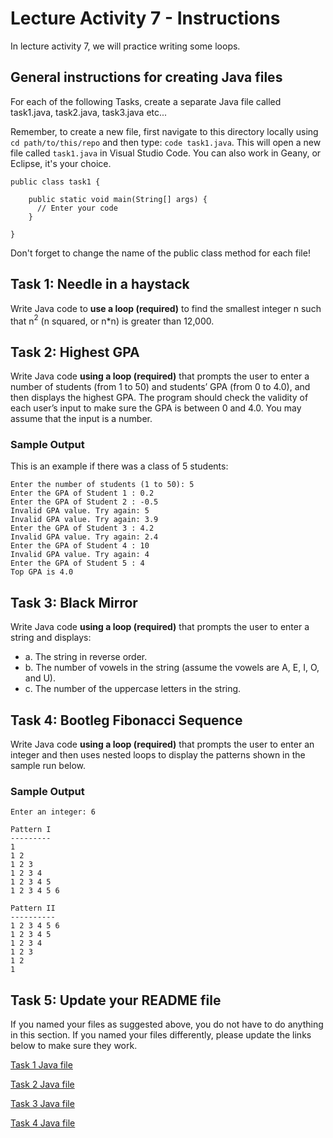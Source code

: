 # Lecture Activity 7 - Instructions

In lecture activity 7, we will practice writing some loops.

## General instructions for creating Java files

For each of the following Tasks, create a separate Java file called task1.java, task2.java, task3.java etc... 

Remember, to create a new file, first navigate to this directory locally using `cd path/to/this/repo` and then type: `code task1.java`.
This will open a new file called `task1.java` in Visual Studio Code.
You can also work in Geany, or Eclipse, it's your choice.


```
public class task1 {

	public static void main(String[] args) {
	  // Enter your code
	}
  
}
```

Don't forget to change the name of the public class method for each file!

## Task 1: Needle in a haystack

Write Java code to **use a loop (required)** to find the smallest integer n such that n$^2$ (n squared, or n*n) is greater than 12,000.

## Task 2: Highest GPA

Write Java code **using a loop (required)** that prompts the user to enter a number of students (from 1 to 50) and students’ GPA (from 0 to 4.0), and then displays the highest GPA. The program should check the validity of each user’s input to make sure the GPA is between 0 and 4.0. You may assume that the input is a number.

### Sample Output

This is an example if there was a class of 5 students:

```
Enter the number of students (1 to 50): 5
Enter the GPA of Student 1 : 0.2
Enter the GPA of Student 2 : -0.5
Invalid GPA value. Try again: 5
Invalid GPA value. Try again: 3.9
Enter the GPA of Student 3 : 4.2
Invalid GPA value. Try again: 2.4
Enter the GPA of Student 4 : 10
Invalid GPA value. Try again: 4
Enter the GPA of Student 5 : 4
Top GPA is 4.0
```

## Task 3: Black Mirror

Write Java code **using a loop (required)** that prompts the user to enter a string and displays:

- a. The string in reverse order.
- b. The number of vowels in the string (assume the vowels are A, E, I, O, and U).
- c. The number of the uppercase letters in the string.

## Task 4: Bootleg Fibonacci Sequence

Write Java code **using a loop (required)** that prompts the user to enter an integer and then uses nested loops to display the patterns shown in the sample run below.

### Sample Output

```
Enter an integer: 6

Pattern I
---------
1 
1 2 
1 2 3 
1 2 3 4 
1 2 3 4 5 
1 2 3 4 5 6 

Pattern II
----------
1 2 3 4 5 6 
1 2 3 4 5 
1 2 3 4 
1 2 3 
1 2 
1 
```

## Task 5: Update your README file 

If you named your files as suggested above, you do not have to do anything in this section.
If you named your files differently, please update the links below to make sure they work.

[Task 1 Java file](./task1.java)

[Task 2 Java file](./task2.java)

[Task 3 Java file](./task3.java)

[Task 4 Java file](./task4.java)
